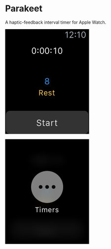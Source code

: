# Parakeet
A haptic-feedback interval timer for Apple Watch. 

![Screenshot](https://github.com/macbellingrath/Parakeet/blob/master/screen1.png)


![Screenshot](https://github.com/macbellingrath/Parakeet/blob/master/screen2.png)